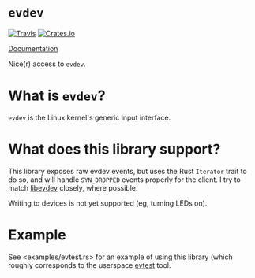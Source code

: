 `evdev`
=======

[![Travis](https://img.shields.io/travis/cmr/evdev.svg?style=flat-square)](https://travis-ci.org/cmr/ioctl)
[![Crates.io](https://img.shields.io/crates/v/evdev.svg?style=flat-square)](https://crates.io/crates/ioctl)

[Documentation](https://cmr.github.io/evdev)

Nice(r) access to `evdev`.

What is `evdev`?
===================

`evdev` is the Linux kernel's generic input interface.

What does this library support?
===============================

This library exposes raw evdev events, but uses the Rust `Iterator` trait to
do so, and will handle `SYN_DROPPED` events properly for the client. I try to
match [libevdev](http://www.freedesktop.org/software/libevdev/doc/latest/)
closely, where possible.

Writing to devices is not yet supported (eg, turning LEDs on).

Example
=======

See <examples/evtest.rs> for an example of using this library (which roughly
corresponds to the userspace [evtest](http://cgit.freedesktop.org/evtest/)
tool.

